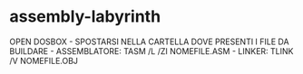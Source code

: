 # assembly-labyrinth
OPEN DOSBOX - 
SPOSTARSI NELLA CARTELLA DOVE PRESENTI I FILE DA BUILDARE - 
ASSEMBLATORE: TASM /L /ZI NOMEFILE.ASM - 
LINKER: TLINK /V NOMEFILE.OBJ
